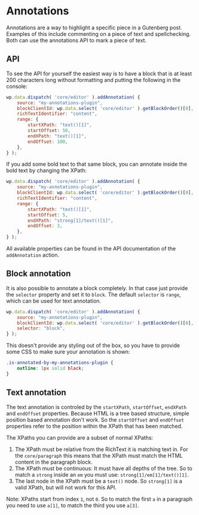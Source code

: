 # Annotations

Annotations are a way to highlight a specific piece in a Gutenberg post. Examples of this include commenting on a piece of text and spellchecking. Both can use the annotations API to mark a piece of text.

## API

To see the API for yourself the easiest way is to have a block that is at least 200 characters long without formatting and putting the following in the console:

```js
wp.data.dispatch( 'core/editor' ).addAnnotation( {
	source: "my-annotations-plugin",
	blockClientId: wp.data.select( 'core/editor' ).getBlockOrder()[0],
	richTextIdentifier: "content",
	range: {
		startXPath: "text()[1]",
		startOffset: 50,
		endXPath: "text()[1]",
		endOffset: 100,
	},
} );
```

If you add some bold text to that same block, you can annotate inside the bold text by changing the XPath:

```js
wp.data.dispatch( 'core/editor' ).addAnnotation( {
	source: "my-annotations-plugin",
	blockClientId: wp.data.select( 'core/editor' ).getBlockOrder()[0],
	richTextIdentifier: "content",
	range: {
		startXPath: "text()[1]",
		startOffset: 5,
		endXPath: "strong[1]/text()[1]",
		endOffset: 3,
	},
} );
```

All available properties can be found in the API documentation of the `addAnnotation` action. 

## Block annotation

It is also possible to annotate a block completely. In that case just provide the `selector` property and set it to `block`. The default `selector` is `range`, which can be used for text annotation.

```js
wp.data.dispatch( 'core/editor' ).addAnnotation( {
	source: "my-annotations-plugin",
	blockClientId: wp.data.select( 'core/editor' ).getBlockOrder()[0],
	selector: "block",
} );
```

This doesn't provide any styling out of the box, so you have to provide some CSS to make sure your annotation is shown:

```css
.is-annotated-by-my-annotations-plugin {
	outline: 1px solid black;
}
```

## Text annotation

The text annotation is controled by the `startXPath`, `startOffset`, `endXPath` and `endOffset` properties. Because HTML is a tree based structure, simple position based annotation don't work. So the `startOffset` and `endOffset` properties refer to the position within the XPath that has been matched.

The XPaths you can provide are a subset of normal XPaths:

1. The XPath must be relative from the RichText it is matching text in. For the `core/paragraph` this means that the XPath must match the HTML content in the paragraph block.
1. The XPath must be continuous: It must have all depths of the tree. So to match a `strong` inside an `em` you must use: `strong[1]/em[1]/text()[1]`.
1. The last node in the XPath must be a `text()` node. So `strong[1]` is a valid XPath, but will not work for this API.

Note: XPaths start from index `1`, not `0`. So to match the first `a` in a paragraph you need to use `a[1]`, to match the third you use `a[3]`.

